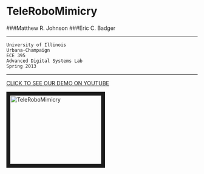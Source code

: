 TeleRoboMimicry
===============

###Matthew R. Johnson
###Eric C. Badger

***

```
University of Illinois
Urbana-Champaign
ECE 395
Advanced Digital Systems Lab
Spring 2013
```
***
<a href="http://www.youtube.com/watch?feature=player_embedded&v=hO_E-P2LmRk" target="_blank">
CLICK TO SEE OUR DEMO ON YOUTUBE</a>

<a href="http://www.youtube.com/watch?feature=player_embedded&v=hO_E-P2LmRk
" target="_blank"><img src="http://img.youtube.com/vi/hO_E-P2LmRk/2.jpg" 
alt="TeleRoboMimicry" width="240" height="180" border="10" /></a>
